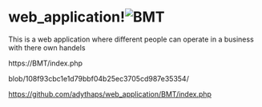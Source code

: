 # web_application!![BMT](https://user-images.githubusercontent.com/113617836/206839547-459dc149-90e4-46b1-bf5e-afad9ca11f94.jpg)
This is a web application where different people can operate in a business with there own handels

https://BMT/index.php

blob/108f93cbc1e1d79bbf04b25ec3705cd987e35354/

https://github.com/adythaps/web_application/BMT/index.php

